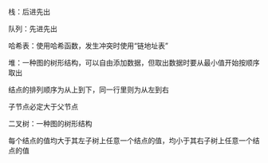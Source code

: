 栈：后进先出

队列：先进先出

哈希表：使用哈希函数，发生冲突时使用“链地址表”

堆：一种图的树形结构，可以自由添加数据，但取出数据时要从最小值开始按顺序取出

结点的排列顺序为从上到下，同一行里则为从左到右

子节点必定大于父节点

二叉树：一种图的树形结构

每个结点的值均大于其左子树上任意一个结点的值，均小于其右子树上任意一个结点的值